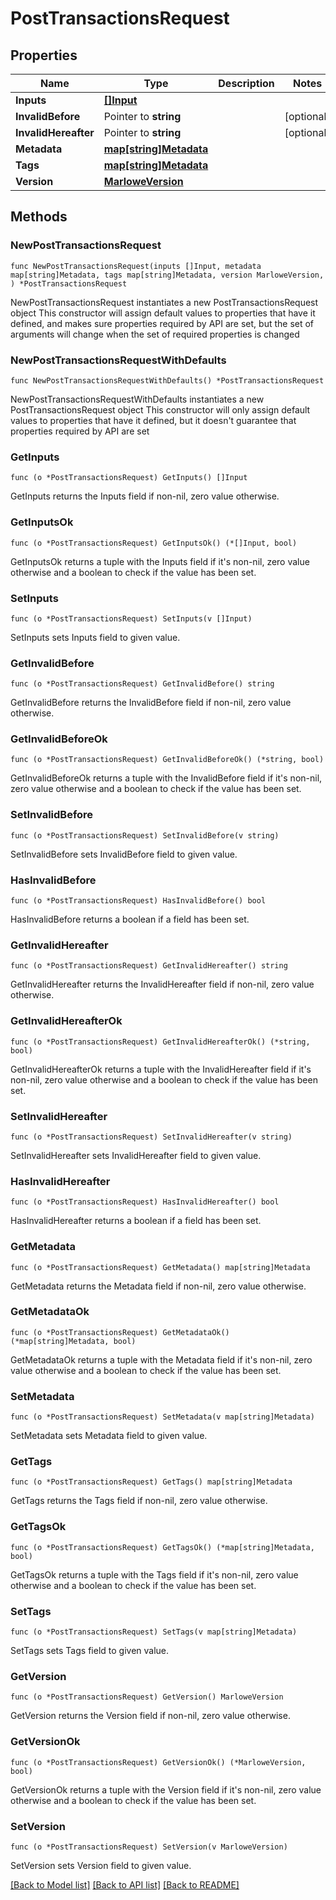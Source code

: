 # PostTransactionsRequest

## Properties

Name | Type | Description | Notes
------------ | ------------- | ------------- | -------------
**Inputs** | [**[]Input**](Input.md) |  | 
**InvalidBefore** | Pointer to **string** |  | [optional] 
**InvalidHereafter** | Pointer to **string** |  | [optional] 
**Metadata** | [**map[string]Metadata**](Metadata.md) |  | 
**Tags** | [**map[string]Metadata**](Metadata.md) |  | 
**Version** | [**MarloweVersion**](MarloweVersion.md) |  | 

## Methods

### NewPostTransactionsRequest

`func NewPostTransactionsRequest(inputs []Input, metadata map[string]Metadata, tags map[string]Metadata, version MarloweVersion, ) *PostTransactionsRequest`

NewPostTransactionsRequest instantiates a new PostTransactionsRequest object
This constructor will assign default values to properties that have it defined,
and makes sure properties required by API are set, but the set of arguments
will change when the set of required properties is changed

### NewPostTransactionsRequestWithDefaults

`func NewPostTransactionsRequestWithDefaults() *PostTransactionsRequest`

NewPostTransactionsRequestWithDefaults instantiates a new PostTransactionsRequest object
This constructor will only assign default values to properties that have it defined,
but it doesn't guarantee that properties required by API are set

### GetInputs

`func (o *PostTransactionsRequest) GetInputs() []Input`

GetInputs returns the Inputs field if non-nil, zero value otherwise.

### GetInputsOk

`func (o *PostTransactionsRequest) GetInputsOk() (*[]Input, bool)`

GetInputsOk returns a tuple with the Inputs field if it's non-nil, zero value otherwise
and a boolean to check if the value has been set.

### SetInputs

`func (o *PostTransactionsRequest) SetInputs(v []Input)`

SetInputs sets Inputs field to given value.


### GetInvalidBefore

`func (o *PostTransactionsRequest) GetInvalidBefore() string`

GetInvalidBefore returns the InvalidBefore field if non-nil, zero value otherwise.

### GetInvalidBeforeOk

`func (o *PostTransactionsRequest) GetInvalidBeforeOk() (*string, bool)`

GetInvalidBeforeOk returns a tuple with the InvalidBefore field if it's non-nil, zero value otherwise
and a boolean to check if the value has been set.

### SetInvalidBefore

`func (o *PostTransactionsRequest) SetInvalidBefore(v string)`

SetInvalidBefore sets InvalidBefore field to given value.

### HasInvalidBefore

`func (o *PostTransactionsRequest) HasInvalidBefore() bool`

HasInvalidBefore returns a boolean if a field has been set.

### GetInvalidHereafter

`func (o *PostTransactionsRequest) GetInvalidHereafter() string`

GetInvalidHereafter returns the InvalidHereafter field if non-nil, zero value otherwise.

### GetInvalidHereafterOk

`func (o *PostTransactionsRequest) GetInvalidHereafterOk() (*string, bool)`

GetInvalidHereafterOk returns a tuple with the InvalidHereafter field if it's non-nil, zero value otherwise
and a boolean to check if the value has been set.

### SetInvalidHereafter

`func (o *PostTransactionsRequest) SetInvalidHereafter(v string)`

SetInvalidHereafter sets InvalidHereafter field to given value.

### HasInvalidHereafter

`func (o *PostTransactionsRequest) HasInvalidHereafter() bool`

HasInvalidHereafter returns a boolean if a field has been set.

### GetMetadata

`func (o *PostTransactionsRequest) GetMetadata() map[string]Metadata`

GetMetadata returns the Metadata field if non-nil, zero value otherwise.

### GetMetadataOk

`func (o *PostTransactionsRequest) GetMetadataOk() (*map[string]Metadata, bool)`

GetMetadataOk returns a tuple with the Metadata field if it's non-nil, zero value otherwise
and a boolean to check if the value has been set.

### SetMetadata

`func (o *PostTransactionsRequest) SetMetadata(v map[string]Metadata)`

SetMetadata sets Metadata field to given value.


### GetTags

`func (o *PostTransactionsRequest) GetTags() map[string]Metadata`

GetTags returns the Tags field if non-nil, zero value otherwise.

### GetTagsOk

`func (o *PostTransactionsRequest) GetTagsOk() (*map[string]Metadata, bool)`

GetTagsOk returns a tuple with the Tags field if it's non-nil, zero value otherwise
and a boolean to check if the value has been set.

### SetTags

`func (o *PostTransactionsRequest) SetTags(v map[string]Metadata)`

SetTags sets Tags field to given value.


### GetVersion

`func (o *PostTransactionsRequest) GetVersion() MarloweVersion`

GetVersion returns the Version field if non-nil, zero value otherwise.

### GetVersionOk

`func (o *PostTransactionsRequest) GetVersionOk() (*MarloweVersion, bool)`

GetVersionOk returns a tuple with the Version field if it's non-nil, zero value otherwise
and a boolean to check if the value has been set.

### SetVersion

`func (o *PostTransactionsRequest) SetVersion(v MarloweVersion)`

SetVersion sets Version field to given value.



[[Back to Model list]](../README.md#documentation-for-models) [[Back to API list]](../README.md#documentation-for-api-endpoints) [[Back to README]](../README.md)


